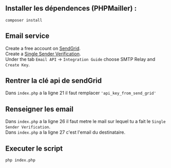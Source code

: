 ## Installer les dépendences (PHPMailler) :
`composer install`
  
## Email service
Create a free account on [SendGrid](https://sendgrid.com/).  
Create a [Single Sender Verification](https://sendgrid.com/docs/ui/sending-email/sender-verification/).  
Under the tab `Email API` -> `Integration Guide` choose SMTP Relay and `Create Key`.
  
## Rentrer la clé api de sendGrid
Dans `index.php` a la ligne 21 il faut remplacer `'api_key_from_send_grid'`
  
## Renseigner les email
Dans `index.php` a la ligne 26 il faut metre le mail sur lequel tu a fait le `Single Sender Verification`.  
Dans `index.php` a la ligne 27 c'est l'email du destinataire.

## Executer le script
`php index.php`